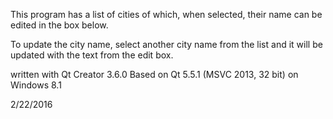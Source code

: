 This program has a list of cities of which, when selected, their name can be edited in the box below.

To update the city name, select another city name from the list and it will be updated with the text from the edit box.

written with Qt Creator 3.6.0
Based on Qt 5.5.1 (MSVC 2013, 32 bit)
on Windows 8.1

2/22/2016